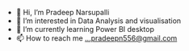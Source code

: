 - 👋 Hi, I’m Pradeep Narsupalli
- 👀 I’m interested in Data Analysis and visualisation
- 🌱 I’m currently learning Power BI desktop
- 📫 How to reach me ...pradeepn556@gmail.com

